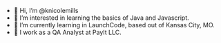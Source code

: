 - 👋 Hi, I’m @knicolemills
- 👀 I’m interested in learning the basics of Java and Javascript.
- 🌱 I’m currently learning in LaunchCode, based out of Kansas City, MO.
- 💼 I work as a QA Analyst at PayIt LLC.
<!---
knicolemills/knicolemills is a ✨ special ✨ repository because its `README.md` (this file) appears on your GitHub profile.
You can click the Preview link to take a look at your changes.
--->
